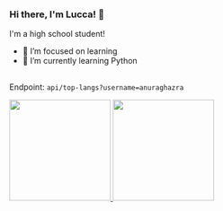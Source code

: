 ### Hi there, I'm Lucca! 👋
I'm a high school student!

- 🔭 I’m focused on learning
- 🌱 I’m currently learning Python

##
Endpoint: `api/top-langs?username=anuraghazra`
<div>
  <a href="https://github.com/ljb6">
  <img height="180em" src="https://github-readme-stats.vercel.app/api?username=ljb6&show_icons=true&theme=dracula&include_all_commits=true&count_private=true"/>
  <img height="180em" src="https://github-readme-stats.vercel.app/api/top-langs/?username=ljb6"/>

</div>
  
